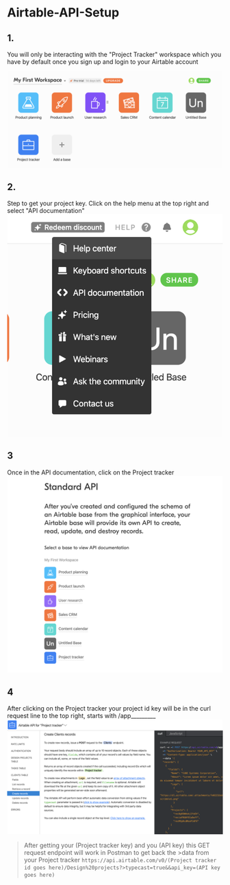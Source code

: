 # Airtable-API-Setup

## 1. 
You will only be interacting with the "Project Tracker" workspace which you have by default once you sign up and login to your Airtable account

![workspaces](Assets/workspaces.png)

## 2. 
Step to get your project key. Click on the help menu at the top right and select "API documentation"
![help menu](Assets/help-menu.png)

## 3 
Once in the API documentation, click on the Project tracker
![api documentation](Assets/api-documentation.png)

## 4
After clicking on the Project tracker your project id key will be in the curl request line to the top right, starts with /app_________
![create records documentation](Assets/create-records-documentation.png)

>After getting your (Project tracker key) and you (API key) this GET request endpoint will work in Postman to get back the >data from your Project tracker `https://api.airtable.com/v0/(Project tracker id goes here)/Design%20projects?>typecast=true&&api_key=(API key goes here)`
